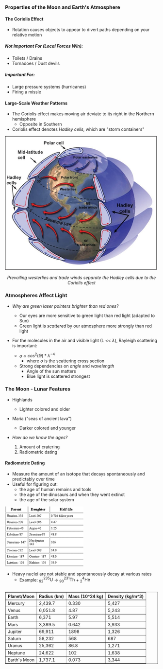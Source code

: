 ### Properties of the Moon and Earth's Atmosphere

#### The Coriolis Effect
- Rotation causes objects to appear to divert paths depending on your relative motion
##### Not Important For *(Local Forces Win)*:
- Toilets / Drains
- Tornadoes / Dust devils
##### Important For:
- Large pressure systems (hurricanes)
- Firing a missle

#### Large-Scale Weather Patterns
- The Coriolis effect makes moving air deviate to its right in the Northern hemisphere
	- Opposite in Southern
- Coriolis effect denotes *Hadley cells*, which are "storm containers"

![center](../zassets/Pasted%20image%2020230918115258.png)

<div style="text-align: center; width: 100%;font-style: italic;">Prevailing westerlies and trade winds separate the Hadley cells due to the Coriolis effect</div> 

### Atmospheres Affect Light
- *Why are green laser pointers brighter than red ones?*
	- Our eyes are more sensitive to green light than red light (adapted to Sun)
	- Green light is *scattered* by our atmosphere more strongly than red light

- For the molecules in the air and visible light (L << $\lambda$), Rayleigh scattering is important:
	- $\sigma$ ∝ $cos^{2}(\Theta) * \lambda^{-4}$
		- where $\sigma$ is the scattering cross section
	- Strong dependencies on *angle* and *wavelength*
		- Angle of the sun matters
		- Blue light is scattered strongest

### The Moon - Lunar Features
- Highlands
	- Lighter colored and older
- Maria ("seas of ancient lava")
	- Darker colored and younger

- *How do we know the ages?*
	1. Amount of cratering
	2. Radiometric dating

#### Radiometric Dating
- Measure the amount of an isotope that decays spontaneously and predictably over time
- Useful for figuring out:
	- the age of human remains and tools
	- the age of the dinosaurs and when they went extinct
	- the age of the solar system

![center](../zassets/Pasted%20image%2020230918120636.png)

- Heavy nuclei are not stable and spontaneously decay at various rates
	- Example: ${}^{235}_{92}\text{U}$ → ${}^{231}_{90}\text{Th}$ + ${}^{4}_{2}\text{He}$

<div style="overflow-x: auto;">
    <table border="1" style="width: 100%; border-collapse: collapse;">
        <thead>
            <tr>
                <th>Planet/Moon</th>
                <th>Radius (km)</th>
                <th>Mass (10^24 kg)</th>
                <th>Density (kg/m^3)</th>
            </tr>
        </thead>
        <tbody>
            <tr>
                <td>Mercury</td>
                <td>2,439.7</td>
                <td>0.330</td>
                <td>5,427</td>
            </tr>
            <tr>
                <td>Venus</td>
                <td>6,051.8</td>
                <td>4.87</td>
                <td>5,243</td>
            </tr>
            <tr>
                <td>Earth</td>
                <td>6,371</td>
                <td>5.97</td>
                <td>5,514</td>
            </tr>
            <tr>
                <td>Mars</td>
                <td>3,389.5</td>
                <td>0.642</td>
                <td>3,933</td>
            </tr>
            <tr>
                <td>Jupiter</td>
                <td>69,911</td>
                <td>1898</td>
                <td>1,326</td>
            </tr>
            <tr>
                <td>Saturn</td>
                <td>58,232</td>
                <td>568</td>
                <td>687</td>
            </tr>
            <tr>
                <td>Uranus</td>
                <td>25,362</td>
                <td>86.8</td>
                <td>1,271</td>
            </tr>
            <tr>
                <td>Neptune</td>
                <td>24,622</td>
                <td>102</td>
                <td>1,638</td>
            </tr>
            <tr>
                <td>Earth's Moon</td>
                <td>1,737.1</td>
                <td>0.073</td>
                <td>3,344</td>
            </tr>
        </tbody>
    </table>
</div>

